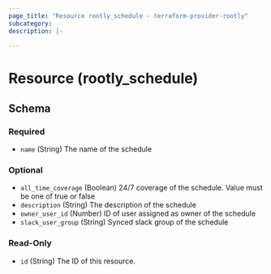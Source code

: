 ```yaml
---
page_title: "Resource rootly_schedule - terraform-provider-rootly"
subcategory:
description: |-
    
---
```


# Resource (rootly_schedule)





<!-- schema generated by tfplugindocs -->
## Schema

### Required

- `name` (String) The name of the schedule

### Optional

- `all_time_coverage` (Boolean) 24/7 coverage of the schedule. Value must be one of true or false
- `description` (String) The description of the schedule
- `owner_user_id` (Number) ID of user assigned as owner of the schedule
- `slack_user_group` (String) Synced slack group of the schedule

### Read-Only

- `id` (String) The ID of this resource.
